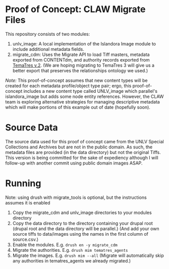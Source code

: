 # Proof of Concept: CLAW Migrate Files

This repository consists of two modules:

1. unlv_image: A local implementation of the Islandora Image module to include additional metadata fields.
2. migrate_cdm: Uses the Migrate API to load Tiff masters, metadata exported from CONTENTdm, and authority records exported from [TemaTres v.2](http://www.vocabularyserver.com/). (We are hoping migrating to TemaTres 3 will give us a better export that preserves the relationships ontology we used.)

*Note:* This proof-of-concept assumes that new content types will be created for each metadata profile/object type pair; ergo, this proof-of-concept includes a new content type called UNLV_image which parallel's islandora_image but adds some node entity references. However, the CLAW team is exploring alternative strategies for managing descriptive metadata which will make portions of this example out of date (hopefully soon).

# Source Data

The source data used for this proof of concept came from the UNLV Special Collections and Archives but are not in the public domain. As such, the metadata files are provided (in the data directory) but not the original Tiffs. This version is being committed for the sake of expediency although I will follow-up with another commit using public domain images ASAP.

# Running

Note: using drush with migrate_tools is optional, but the instructions assumes it is enabled

1. Copy the migrate_cdm and unlv_image directories to your modules directory
2. Copy the data directory to the directory containing your drupal root (drupal root and the data directory will be parallel.) (And add your own source tiffs to data/images using the names in the first column of source.csv.)
3. Enable the modules. E.g. `drush en -y migrate_cdm`
4. Migrate the authorities. E.g. `drush mim tematres_agents`
5. Migrate the images. E.g. `drush mim --all` (Migrate will automatically skip any authorities in tematres_agents we already migrated.)
